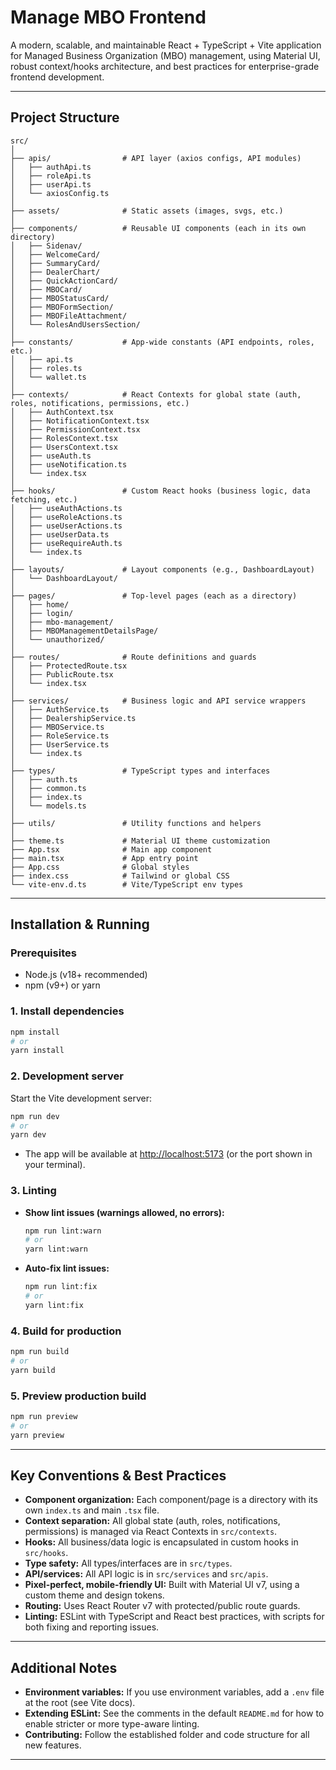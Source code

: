 # Manage MBO Frontend

A modern, scalable, and maintainable React + TypeScript + Vite application for Managed Business Organization (MBO) management, using Material UI, robust context/hooks architecture, and best practices for enterprise-grade frontend development.

---

## Project Structure

```
src/
│
├── apis/                # API layer (axios configs, API modules)
│   ├── authApi.ts
│   ├── roleApi.ts
│   ├── userApi.ts
│   └── axiosConfig.ts
│
├── assets/              # Static assets (images, svgs, etc.)
│
├── components/          # Reusable UI components (each in its own directory)
│   ├── Sidenav/
│   ├── WelcomeCard/
│   ├── SummaryCard/
│   ├── DealerChart/
│   ├── QuickActionCard/
│   ├── MBOCard/
│   ├── MBOStatusCard/
│   ├── MBOFormSection/
│   ├── MBOFileAttachment/
│   └── RolesAndUsersSection/
│
├── constants/           # App-wide constants (API endpoints, roles, etc.)
│   ├── api.ts
│   ├── roles.ts
│   └── wallet.ts
│
├── contexts/            # React Contexts for global state (auth, roles, notifications, permissions, etc.)
│   ├── AuthContext.tsx
│   ├── NotificationContext.tsx
│   ├── PermissionContext.tsx
│   ├── RolesContext.tsx
│   ├── UsersContext.tsx
│   ├── useAuth.ts
│   ├── useNotification.ts
│   └── index.tsx
│
├── hooks/               # Custom React hooks (business logic, data fetching, etc.)
│   ├── useAuthActions.ts
│   ├── useRoleActions.ts
│   ├── useUserActions.ts
│   ├── useUserData.ts
│   ├── useRequireAuth.ts
│   └── index.ts
│
├── layouts/             # Layout components (e.g., DashboardLayout)
│   └── DashboardLayout/
│
├── pages/               # Top-level pages (each as a directory)
│   ├── home/
│   ├── login/
│   ├── mbo-management/
│   ├── MBOManagementDetailsPage/
│   └── unauthorized/
│
├── routes/              # Route definitions and guards
│   ├── ProtectedRoute.tsx
│   ├── PublicRoute.tsx
│   └── index.tsx
│
├── services/            # Business logic and API service wrappers
│   ├── AuthService.ts
│   ├── DealershipService.ts
│   ├── MBOService.ts
│   ├── RoleService.ts
│   ├── UserService.ts
│   └── index.ts
│
├── types/               # TypeScript types and interfaces
│   ├── auth.ts
│   ├── common.ts
│   ├── index.ts
│   └── models.ts
│
├── utils/               # Utility functions and helpers
│
├── theme.ts             # Material UI theme customization
├── App.tsx              # Main app component
├── main.tsx             # App entry point
├── App.css              # Global styles
├── index.css            # Tailwind or global CSS
└── vite-env.d.ts        # Vite/TypeScript env types
```

---

## Installation & Running

### Prerequisites

- Node.js (v18+ recommended)
- npm (v9+) or yarn

### 1. Install dependencies

```bash
npm install
# or
yarn install
```

### 2. Development server

Start the Vite development server:

```bash
npm run dev
# or
yarn dev
```

- The app will be available at [http://localhost:5173](http://localhost:5173) (or the port shown in your terminal).

### 3. Linting

- **Show lint issues (warnings allowed, no errors):**
  ```bash
  npm run lint:warn
  # or
  yarn lint:warn
  ```
- **Auto-fix lint issues:**
  ```bash
  npm run lint:fix
  # or
  yarn lint:fix
  ```

### 4. Build for production

```bash
npm run build
# or
yarn build
```

### 5. Preview production build

```bash
npm run preview
# or
yarn preview
```

---

## Key Conventions & Best Practices

- **Component organization:** Each component/page is a directory with its own `index.ts` and main `.tsx` file.
- **Context separation:** All global state (auth, roles, notifications, permissions) is managed via React Contexts in `src/contexts`.
- **Hooks:** All business/data logic is encapsulated in custom hooks in `src/hooks`.
- **Type safety:** All types/interfaces are in `src/types`.
- **API/services:** All API logic is in `src/services` and `src/apis`.
- **Pixel-perfect, mobile-friendly UI:** Built with Material UI v7, using a custom theme and design tokens.
- **Routing:** Uses React Router v7 with protected/public route guards.
- **Linting:** ESLint with TypeScript and React best practices, with scripts for both fixing and reporting issues.

---

## Additional Notes

- **Environment variables:** If you use environment variables, add a `.env` file at the root (see Vite docs).
- **Extending ESLint:** See the comments in the default `README.md` for how to enable stricter or more type-aware linting.
- **Contributing:** Follow the established folder and code structure for all new features.

---
